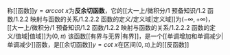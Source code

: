称[[函数]]$y=arccot\ x$为**反余切函数**，它的[[大一上/微积分/1 预备知识/1.2 函数/1.2.2 映射与函数的关系/1.2.2.2 函数的定义/定义域|定义域]]为$(-\infty,+\infty)$，[[大一上/微积分/1 预备知识/1.2 函数/1.2.2 映射与函数的关系/1.2.2.2 函数的定义/值域|值域]]为$(0,\pi)$
该函数[[有界与无界|有界]]，是一个[[单调增加和单调减少|单调减少]]函数，是[[余切函数]]$y=cot\ x$在区间$(0,\pi)$上的[[反函数]]